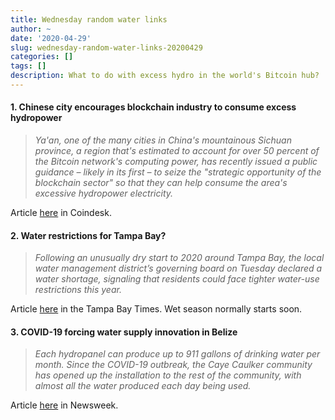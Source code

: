 ```yaml
---
title: Wednesday random water links
author: ~
date: '2020-04-29'
slug: wednesday-random-water-links-20200429
categories: []
tags: []
description: What to do with excess hydro in the world's Bitcoin hub?
---
```


#### 1. Chinese city encourages blockchain industry to consume excess hydropower

>*Ya'an, one of the many cities in China's mountainous Sichuan province, a region that's estimated to account for over 50 percent of the Bitcoin network's computing power, has recently issued a public guidance – likely in its first – to seize the "strategic opportunity of the blockchain sector" so that they can help consume the area's excessive hydropower electricity.*

Article [here](https://www.coindesk.com/chinese-city-known-for-bitcoin-mining-seeks-blockchain-firms-to-burn-excess-hydropower) in Coindesk.

#### 2. Water restrictions for Tampa Bay?

>*Following an unusually dry start to 2020 around Tampa Bay, the local water management district’s governing board on Tuesday declared a water shortage, signaling that residents could face tighter water-use restrictions this year.*

Article [here](https://www.tampabay.com/news/environment/2020/04/28/swiftmud-signals-potential-water-restrictions-for-tampa-bay-amid-drought-conditions/?utm_expid=.OkR8_rI9TJCniE4SYU689w.0&utm_referrer=) in the Tampa Bay Times. Wet season normally starts soon.

#### 3. COVID-19 forcing water supply innovation in Belize

> *Each hydropanel can produce up to 911 gallons of drinking water per month. Since the COVID-19 outbreak, the Caye Caulker community has opened up the installation to the rest of the community, with almost all the water produced each day being used.*

Article [here](https://www.newsweek.com/belize-village-device-air-water-sunlight-1500709) in Newsweek.


